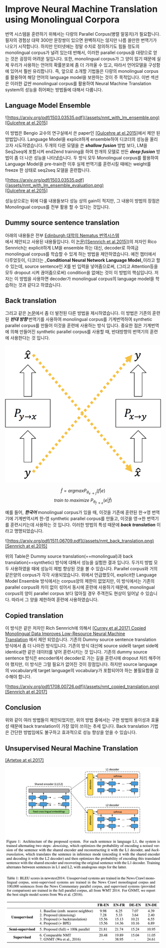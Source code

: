 # Improve Neural Machine Translation using Monolingual Corpora

번역 시스템을 훈련하기 위해서는 다량의 Parallel Corpus\(병렬 말뭉치\)가 필요합니다. 필자의 경험상 대략 300만 문장쌍이 있으면 완벽하지는 않지만 나름 쓸만한 번역기가 나오기 시작합니다. 하지만 인터넷에는 정말 수치로 정의하기도 힘들 정도의 monolingual corpus가 널려 있는데 반해서, 이러한 parallel corpus을 대량으로 얻는 것은 굉장히 어려운 일입니다. 또한, monolingual corpus가 그 양이 많기 때문에 실제 우리가 사용하는 언어의 확률분포에 좀 더 가까울 수 있고, 따라서 언어모델을 구성함에 있어서 훨씬 유리합니다. 즉, 앞으로 소개할 기법들은 다량의 monolingual corpus를 활용하여 해당 언어의 language model을 보완하는 것이 주 목적입니다. 이번 섹션은 이러한 값싼 monolingual corpus를 활용하여 Neural Machine Translation system의 성능을 쥐어짜는 방법들에 대해서 다룹니다.

## Language Model Ensemble

![https://arxiv.org/pdf/1503.03535.pdf](/assets/nmt_with_lm_ensemble.png)  
[\[Gulcehre at el.2015\]](https://arxiv.org/pdf/1503.03535.pdf)

이 방법은 Bengio 교수의 연구실에서 쓴 paper인 [\[Gulcehre at el.2015\]](https://arxiv.org/pdf/1503.03535.pdf)에서 제안 된 방법입니다. Language Model을 explicit하게 ensemble하여 디코더의 성능을 올리고자 시도하였습니다. 두개의 다른 모델을 쓴 _**shallow fusion**_ 방법 보다, LM을 Seq2seq에 포함시켜 end2end training을 하여 한개의 모델로 만든 _**deep fusion**_ 방법이 좀 더 나은 성능을 나타냈습니다. 두 방식 모두 Monolingual corpus를 활용하여 Language Model을 pre-train한 이후 실제 번역기를 훈련시킬 때에는 weight를 freeze 한 상태로 seq2seq 모델을 훈련합니다.

![https://arxiv.org/pdf/1503.03535.pdf](/assets/nmt_with_lm_ensemble_evaluation.png)  
[\[Gulcehre at el.2015\]](https://arxiv.org/pdf/1503.03535.pdf)

성능상으로는 뒤에 다룰 내용들보다 성능 상의 gain이 적지만, 그 내용이 방법의 장점은 Monolingual corpus를 전부 활용 할 수 있다는 것입니다.

## Dummy source sentence translation

아래의 내용들은 전부 [Edinburgh 대학의 Nematus 번역시스템](https://arxiv.org/pdf/1708.00726.pdf)  
에서 제안되고 사용된 내용들입니다. 이 [논문\(\[Sennrich et al.2015\]\)](https://arxiv.org/pdf/1511.06709.pdf)의 저자인 Rico Sennrich는 explicit하게 LM을 ensemble 하는 대신, decoder로 하여금 monolingual corpus를 학습할 수 있게 하는 방법을 제안하였습니다. 예전 챕터에서 다루었듯이, 디코더는 _**Conditional Neural Network Language Model**_이라고 할 수 있는데, source sentence인 $X$를 빈 입력을 넣어줌으로써, \(그리고 Attention등을 모두 dropout 시켜 끊어줌으로써\) condition을 없애는 것이 이 방법의 핵심입니다. 저자는 이 방법을 사용하면 decoder가 monolingual corpus의 language model을 학습하는 것과 같다고 하였습니다.

## Back translation

그리고 같은 [논문](https://arxiv.org/pdf/1511.06709.pdf)에서 좀 더 발전된 다른 방법을 제시하였습니다. 이 방법은 기존의 훈련된 _**반대 방향**_ 번역기를 사용하여 monolingual corpus를 기계번역하여 synthetic parallel corpus를 만들어 이것을 훈련에 사용하는 방식 입니다. 중요한 점은 기계번역에 의해 만들어진 synthetic parallel corpus를 사용할 때, 반대방향의 번역기의 훈련에 사용한다는 것 입니다.

![](/assets/nmt_back_translation_overview.png)

$$
\hat{f}=argmaxP_{\theta_{e \rightarrow f}}(f|e)
$$
$$
train~to~maximize~P_{\theta_{f \rightarrow e}}(e|\hat{f})
$$

예를 들어, _**한국어**_ monolingual corpus가 있을 때, 이것을 기존에 훈련된 한$\rightarrow$영 번역기에 기계번역시켜 한-영 synthetic parallel corpus를 만들고, 이것을 영$\rightarrow$한 번역기를 훈련시키는데 사용하는 것 입니다. 이러한 방법의 특성 때문에 _**back translation**_ 이라고 명명되었습니다.

![https://arxiv.org/pdf/1511.06709.pdf](/assets/nmt_back_translation.png)  
[\[Sennrich at el.2015\]](https://arxiv.org/pdf/1511.06709.pdf)

위의 Table은 Dummy source translation\(==monolingual\)과 back translation\(==synthetic\) 방식에 대해서 성능을 실험한 결과 입니다. 두가지 방법 모두 사용하였을 때에 성능이 제법 향상된 것을 볼 수 있습니다. Parallel corpus와 거의 같은양의 corpus가 각각 사용되었습니다. 위에서 언급했듯이, explicit한 Language Model Ensemble 방식에서는 corpus양의 제한이 없었지만, 이 방식에서는 기존의 parallel corpus와 차이 없이 섞어서 동시에 훈련에 사용하기 때문에, monolingual corpus의 양이 parallel corpus 보다 많아질 경우 주객전도 현상이 일어날 수 있습니다. 따라서 그 양을 제한하여 훈련에 사용하였습니다.

## Copied translation

이 방식은 같은 저자인 Rich Sennrich에 의해서 [\[Currey et al.2017\] Copied Monolingual Data Improves Low-Resource Neural Machine  
Translation](https://kheafield.com/papers/edinburgh/copy_paper.pdf) 에서 제안 되었습니다. 기존의 Dummy source sentence translation 방식에서 좀 더 나아진 방식입니다. 기존의 방식 대신에 source side와 target side에 identical한 같은 데이터를 넣어 훈련시키는 것 입니다. 기존의 dummy source sentence 방식은 encoder에서 decoder로 가는 길을 훈련시에 dropout 처리 해주어야 했지만, 이 방식은 그럴 필요가 없어진 것이 장점입니다. 하지만 source language의 vocabulary에 target language의 vocabulary가 포함되어야 하는 불필요함을 감수해야 합니다.

![https://arxiv.org/pdf/1708.00726.pdf](/assets/nmt_copied_translation.png)  
[\[Sennrich at el.2017\]](https://arxiv.org/pdf/1708.00726.pdf)

## Conclusion

위와 같이 여러 방법들이 제안되었지만, 위의 방법 중에서는 구현 방법의 용이성과 효율성 때문에 back translation이 가장 많이 쓰이는 추세 입니다. Back translation 기법은 간단한 방법임에도 불구하고 효과적으로 성능 향상을 얻을 수 있습니다.

## Unsupervised Neural Machine Translation

[\[Artetxe at el.2017\]](https://arxiv.org/pdf/1710.11041.pdf)

![](/assets/rl-unsupervised-nmt-1.png)

![](/assets/rl-unsupervised-nmt-2.png)

